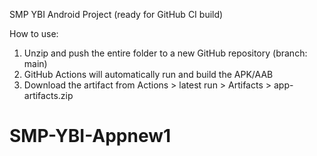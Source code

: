 SMP YBI Android Project (ready for GitHub CI build)

How to use:
1. Unzip and push the entire folder to a new GitHub repository (branch: main)
2. GitHub Actions will automatically run and build the APK/AAB
3. Download the artifact from Actions > latest run > Artifacts > app-artifacts.zip
# SMP-YBI-Appnew1
